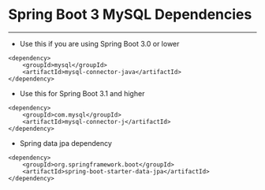 # Spring Boot 3 MySQL Dependencies
------
* Use this if you are using Spring Boot 3.0 or lower
```
<dependency>
    <groupId>mysql</groupId>
    <artifactId>mysql-connector-java</artifactId>
</dependency>
```
* Use this for Spring Boot 3.1 and higher
```
<dependency>
    <groupId>com.mysql</groupId>
    <artifactId>mysql-connector-j</artifactId>
</dependency>
```
* Spring data jpa dependency
```
<dependency>
    <groupId>org.springframework.boot</groupId>
    <artifactId>spring-boot-starter-data-jpa</artifactId>
</dependency>
```